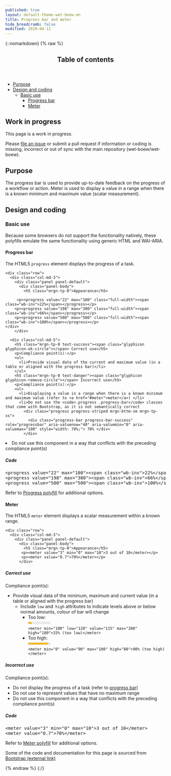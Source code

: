 ```yaml
---
published: true
layout: default-theme-wet-boew-en
title: Progress bar and meter
hide_breadcrumb: false
modified: 2019-04-11
---
```

{::nomarkdown}
{% raw %}
<span class="wb-prettify all-pre"></span>
  <div class="row">
    <nav role="navigation" class="col-md-8">
      <div class="panel panel-default">
        <header class="panel-heading">
          <h2 class="panel-title">Table of contents</h2>
        </header>
        <div class="panel-body">
          <ul>
            <li><a href="#purpose">Purpose</a></li>
            <li><a href="#design">Design and coding</a>
                <ul>
                  <li><a href="#basic">Basic use</a>
                      <ul>
                        <li><a href="#progress">Progress bar</a></li>
                        <li><a href="#meter">Meter</a></li>
                      </ul>
                  </li>
                </ul>
            </li>
          </ul>
        </div>
      </div>
    </nav>
    <section class="col-md-4">
      <div class="panel panel-warning">
        <div class="panel-body">
          <h2 class="mrgn-tp-0 h4 text-warning"><span class="fa fa-exclamation-triangle"></span> Work in progress</h2>
          <p>This page is a work in progress.</p>
          <p>Please <a href="https://github.com/wet-boew/wet-boew-styleguide/issues/new">file an issue</a> or submit a pull request if information or coding is missing, incorrect or out of sync with the main repository (wet-boew/wet-boew).</p>
        </div>
      </div>
    </section>
  </div>
  <section>
    <h2 id="purpose"><span class="fa-stack"><span class="fa fa-circle fa-stack-2x"></span><span class="fa fa-info fa-stack-1x fa-inverse"></span></span> Purpose</h2>
    <p>The progress bar is used to provide up-to-date feedback on the progress of a workflow or action. Meter is used to display a value in a range when there is a known minimum and maximum value (scalar measurement).</p>
  </section>
  <section>
    <h2 id="design"><span class="fa-stack"><span class="fa fa-circle fa-stack-2x"></span><span class="fa fa-paint-brush fa-stack-1x fa-inverse"></span></span> Design and coding</h2>
    <h3 id="basic">Basic use</h3>
	<p> Because some browsers do not support the functionality natively, these polyfills emulate the same functionality using generic HTML and WAI-ARIA.</p>
	<h4 id="progress">Progress bar</h4>
	<p>The HTML5 <code>progress</code> element displays the progress of a task.</p>

    <div class="row">
      <div class="col-md-3">
        <div class="panel panel-default">
          <div class="panel-body">
            <h5 class="mrgn-tp-0">Appearance</h5>

         <p><progress value="22" max="100" class="full-width"><span class="wb-inv">22%</span></progress></p>
		<p><progress value="198" max="300" class="full-width"><span class="wb-inv">66%</span></progress></p>
		<p><progress value="500" max="500" class="full-width"><span class="wb-inv">100%</span></progress></p>
	</div>
        </div>
 </div>

      <div class="col-md-5">
        <h5 class="mrgn-tp-0 text-success"><span class="glyphicon glyphicon-ok-circle"></span> Correct use</h5>
        <p>Compliance point(s):</p>
        <ul>
          <li>Provide visual data of the current and maximum value (in a table or aligned with the progress bar)</li>
        </ul>
        <h5 class="mrgn-tp-0 text-danger"><span class="glyphicon glyphicon-remove-circle"></span> Incorrect use</h5>
        <p>Compliance point(s):</p>
        <ul>
          <li>Displaying a value in a range when there is a known minimum and maximum value (refer to <a href="#meter">meter</a>) </li>
          <li>Do not use the <code>.progress .progress-bar</code> classes that come with Bootstrap, as it is not semantically correct
            <div class="progress progress-striped mrgn-bttm-sm mrgn-tp-xs">
              <div class="progress-bar progress-bar-success" role="progressbar" aria-valuenow="40" aria-valuemin="0" aria-valuemax="100" style="width: 70%;"> 70% </div>
            </div>
</li>
          <li>Do not use this component in a way that conflicts with the preceding compliance point(s)</li>
        </ul>
      </div>
    <div class="col-md-4">
        <h5 class="mrgn-tp-0">Code</h5>
      <pre>&lt;progress value=&quot;22&quot; max=&quot;100&quot;&gt;&lt;span class=&quot;wb-inv&quot;&gt;22%&lt;/span&gt;&lt;/progress&gt;
&lt;progress value=&quot;198&quot; max=&quot;300&quot;&gt;&lt;span class=&quot;wb-inv&quot;&gt;66%&lt;/span&gt;&lt;/progress&gt;
&lt;progress value=&quot;500&quot; max=&quot;500&quot;&gt;&lt;span class=&quot;wb-inv&quot;&gt;100%&lt;/span&gt;&lt;/progress&gt;</pre>
<p> Refer to <a href="http://wet-boew.github.io/v4.0-ci/demos/progress/progress-en.html">Progress polyfill</a> for additional options.</p>
      </div>
    </div>
 <h4 id="progress">Meter</h4>
	<p>The HTML5 <code>meter</code> element displays a scalar measurement within a known range.  </p>

    <div class="row">
      <div class="col-md-3">
        <div class="panel panel-default">
          <div class="panel-body">
            <h5 class="mrgn-tp-0">Appearance</h5>
           <p><meter value="3" min="0" max="10">3 out of 10</meter></p>
		   <p><meter value="0.7">70%</meter></p>
          </div>
 </div>
      </div>
      <div class="col-md-5">
        <h5 class="mrgn-tp-0 text-success"><span class="glyphicon glyphicon-ok-circle"></span> Correct use</h5>
        <p>Compliance point(s):</p>
        <ul>
          <li>Provide visual data of the minimum, maximum and current value (in a table or aligned with the progress bar)
            <ul>
              <li>Include <code>low</code> and<code> high</code> attributes to indicate levels above or below normal amounts, colour of bar will change
                <ul>
                  <li>Too low: <br>
                  <meter min="100" low="120" value="115" max="200" high="180">15% (too low)</meter><br>
                  <code>&lt;meter min="100" low="120" value="115" max="200" high="180"&gt;15% (too low)&lt;/meter&gt;</code></li>
				  <li>Too high: <br>
                  <meter min="0" value="90" max="100" high="80">90% (too high)</meter><br>
                  <code>&lt;meter min=&quot;0&quot; value=&quot;90&quot; max=&quot;100&quot; high=&quot;80&quot;&gt;90% (too high)&lt;/meter&gt;</code></li>
                </ul>
              </li>
            </ul>
          </li>
        </ul>
        <h5 class="mrgn-tp-0 text-danger"><span class="glyphicon glyphicon-remove-circle"></span> Incorrect use</h5>
        <p>Compliance point(s):</p>
        <ul>
          <li>Do not display the progress of a task (refer to <a href="#progress">progress bar</a>) </li>
          <li>Do not use to represent values that have no maximum range</li>
          <li>Do not use this component in a way that conflicts with the preceding compliance point(s)</li>
        </ul>
      </div>
    <div class="col-md-4">
        <h5 class="mrgn-tp-0">Code</h5>
      <pre>&lt;meter value=&quot;3&quot; min=&quot;0&quot; max=&quot;10&quot;&gt;3 out of 10&lt;/meter&gt;
&lt;meter value=&quot;0.7&quot;&gt;70%&lt;/meter&gt;</pre>
<p>Refer to <a href="http://wet-boew.github.io/v4.0-ci/demos/meter/meter-en.html">Meter polyfill</a> for additional options.</p>
      </div>
    </div>
  </section>
  <p class="mrgn-tp-lg">Some of the code and documentation for this page is sourced from <a href="http://getbootstrap.com/" rel="external">Bootstrap<span  class="wb-inv"> (external link)</span></a></p>
{% endraw %}
{:/}
